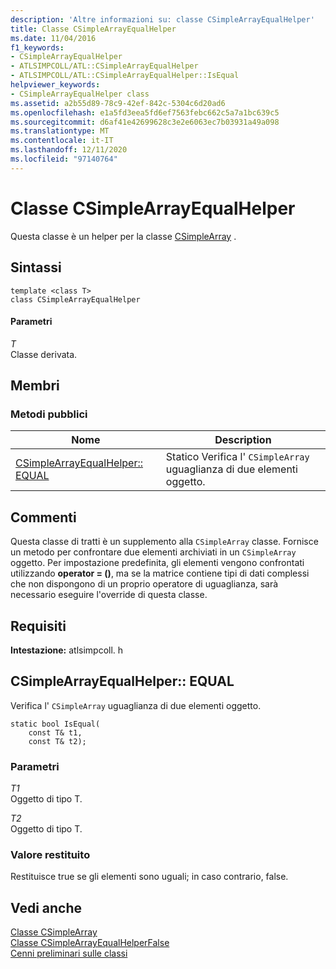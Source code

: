 ```yaml
---
description: 'Altre informazioni su: classe CSimpleArrayEqualHelper'
title: Classe CSimpleArrayEqualHelper
ms.date: 11/04/2016
f1_keywords:
- CSimpleArrayEqualHelper
- ATLSIMPCOLL/ATL::CSimpleArrayEqualHelper
- ATLSIMPCOLL/ATL::CSimpleArrayEqualHelper::IsEqual
helpviewer_keywords:
- CSimpleArrayEqualHelper class
ms.assetid: a2b55d89-78c9-42ef-842c-5304c6d20ad6
ms.openlocfilehash: e1a5fd3eea5fd6ef7563febc662c5a7a1bc639c5
ms.sourcegitcommit: d6af41e42699628c3e2e6063ec7b03931a49a098
ms.translationtype: MT
ms.contentlocale: it-IT
ms.lasthandoff: 12/11/2020
ms.locfileid: "97140764"
---
```

# <a name="csimplearrayequalhelper-class"></a>Classe CSimpleArrayEqualHelper

Questa classe è un helper per la classe [CSimpleArray](../../atl/reference/csimplearray-class.md) .

## <a name="syntax"></a>Sintassi

```
template <class T>
class CSimpleArrayEqualHelper
```

#### <a name="parameters"></a>Parametri

*T*<br/>
Classe derivata.

## <a name="members"></a>Membri

### <a name="public-methods"></a>Metodi pubblici

|Nome|Description|
|----------|-----------------|
|[CSimpleArrayEqualHelper:: EQUAL](#isequal)|Statico Verifica l' `CSimpleArray` uguaglianza di due elementi oggetto.|

## <a name="remarks"></a>Commenti

Questa classe di tratti è un supplemento alla `CSimpleArray` classe. Fornisce un metodo per confrontare due elementi archiviati in un `CSimpleArray` oggetto. Per impostazione predefinita, gli elementi vengono confrontati utilizzando **operator = ()**, ma se la matrice contiene tipi di dati complessi che non dispongono di un proprio operatore di uguaglianza, sarà necessario eseguire l'override di questa classe.

## <a name="requirements"></a>Requisiti

**Intestazione:** atlsimpcoll. h

## <a name="csimplearrayequalhelperisequal"></a><a name="isequal"></a> CSimpleArrayEqualHelper:: EQUAL

Verifica l' `CSimpleArray` uguaglianza di due elementi oggetto.

```
static bool IsEqual(
    const T& t1,
    const T& t2);
```

### <a name="parameters"></a>Parametri

*T1*<br/>
Oggetto di tipo T.

*T2*<br/>
Oggetto di tipo T.

### <a name="return-value"></a>Valore restituito

Restituisce true se gli elementi sono uguali; in caso contrario, false.

## <a name="see-also"></a>Vedi anche

[Classe CSimpleArray](../../atl/reference/csimplearray-class.md)<br/>
[Classe CSimpleArrayEqualHelperFalse](../../atl/reference/csimplearrayequalhelperfalse-class.md)<br/>
[Cenni preliminari sulle classi](../../atl/atl-class-overview.md)

